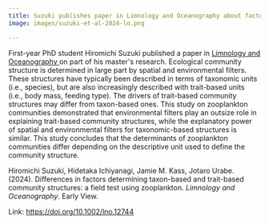 ```yaml
---
title: Suzuki publishes paper in Limnology and Oceanography about factors determining community structure in plankton
image: images/suzuki-et-al-2024-lo.png

---
```


First-year PhD student Hiromichi Suzuki published a paper in [Limnology and Oceanography ](https://aslopubs.onlinelibrary.wiley.com/journal/19395590) on part of his master's research. Ecological community structure is determined in large part by spatial and environmental filters. These structures have typically been described in terms of taxonomic units (i.e., species), but are also increasingly described with trait-based units (i.e., body mass, feeding type). The drivers of trait-based community structures may differ from taxon-based ones. This study on zooplankton communities demonstrated that environmental filters play an outsize role in explaining trait-based community structures, while the explanatory power of spatial and environmental filters for taxonomic-based structures is similar. This study concludes that the determinants of zooplankton communities differ depending on the descriptive unit used to define the community structure.

Hiromichi Suzuki, Hidetaka Ichiyanagi, Jamie M. Kass, Jotaro Urabe. (2024). Differences in factors determining taxon-based and trait-based community structures: a field test using zooplankton. <i>Limnology and Oceanography</i>. Early View.

Link: <a href="https://doi.org/10.1002/lno.12744" target="_blank">https://doi.org/10.1002/lno.12744</a>


